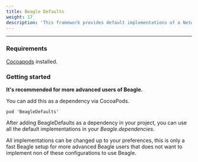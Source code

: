 ```yaml
---
title: Beagle Defaults
weight: 17
description: 'This framework provides default implementations of a Network client, Cache control and Logger that can be easily embed and used in your Beagle project.'
---
```


---

### Requirements

[Cocoapods](https://guides.cocoapods.org/using/getting-started.html) installed.

### Getting started

**It's recommended for more advanced users of Beagle.**

You can add this as a dependency via CocoaPods.

```
pod 'BeagleDefaults'
```

After adding BeagleDefaults as a dependency in your project, you can use all the default implementations in your _Beagle.dependencies_.

All implementations can be changed up to your preferences, this is only a fast Beagle setup for more advanced Beagle users that does not want to implement non of these configurations to use Beagle.